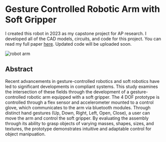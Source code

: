 # Gesture Controlled Robotic Arm with Soft Gripper
I created this robot in 2023 as my capstone project for AP research. I developed all of the CAD models, circuits, and code for this project. You can read my full paper [here](https://drive.google.com/file/d/17gPBG57szYIo_FCaEM4oOgyOc0TMDgdH/view?usp=sharing). Updated code will be uploaded soon.

![robot arm](https://github.com/user-attachments/assets/8a4c288e-e3f0-4512-9cb5-c02188f5aa6b)

## Abstract
Recent advancements in gesture-controlled robotics and soft robotics have led to significant developments in compliant systems. This study examines the intersection of these fields through the development of a gesture-controlled robotic arm equipped with a soft gripper. The 4 DOF prototype is controlled through a flex sensor and accelerometer mounted to a control glove, which communicates to the arm via bluetooth modules. Through distinct hand gestures (Up, Down, Right, Left, Open, Close), a user can move the arm and control the soft gripper. By evaluating the assembly through its ability to grasp objects of varying masses, shapes, sizes, and textures, the prototype demonstrates intuitive and adaptable control for object manipuation.

